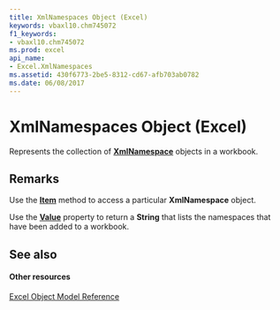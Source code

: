 ```yaml
---
title: XmlNamespaces Object (Excel)
keywords: vbaxl10.chm745072
f1_keywords:
- vbaxl10.chm745072
ms.prod: excel
api_name:
- Excel.XmlNamespaces
ms.assetid: 430f6773-2be5-8312-cd67-afb703ab0782
ms.date: 06/08/2017
---
```



# XmlNamespaces Object (Excel)

Represents the collection of  **[XmlNamespace](Excel.XmlNamespace.md)** objects in a workbook.


## Remarks

Use the  **[Item](Excel.XmlNamespaces.Item.md)** method to access a particular **XmlNamespace** object.

Use the  **[Value](Excel.XmlNamespaces.Value.md)** property to return a **String** that lists the namespaces that have been added to a workbook.


## See also


#### Other resources


[Excel Object Model Reference](http://msdn.microsoft.com/library/11ea8598-8a20-92d5-f98b-0da04263bf2c%28Office.15%29.aspx)


